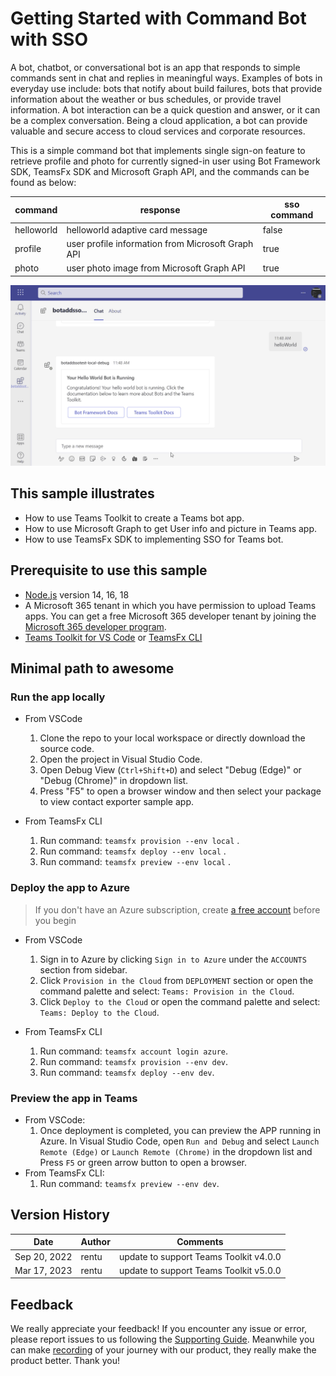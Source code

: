 # Getting Started with Command Bot with SSO

A bot, chatbot, or conversational bot is an app that responds to simple commands sent in chat and replies in meaningful ways. Examples of bots in everyday use include: bots that notify about build failures, bots that provide information about the weather or bus schedules, or provide travel information. A bot interaction can be a quick question and answer, or it can be a complex conversation. Being a cloud application, a bot can provide valuable and secure access to cloud services and corporate resources.

This is a simple command bot that implements single sign-on feature to retrieve profile and photo for currently signed-in user using Bot Framework SDK, TeamsFx SDK and Microsoft Graph API, and the commands can be found as below:

| command    | response                                          | sso command |
| ---------- | ------------------------------------------------- | ----------- |
| helloworld | helloworld adaptive card message                  | false       |
| profile    | user profile information from Microsoft Graph API | true        |
| photo      | user photo image from Microsoft Graph API         | true        |

![SSO Command and Response Bot](./images/sso-command-bot.gif)

## This sample illustrates

- How to use Teams Toolkit to create a Teams bot app.
- How to use Microsoft Graph to get User info and picture in Teams app.
- How to use TeamsFx SDK to implementing SSO for Teams bot.

## Prerequisite to use this sample

- [Node.js](https://nodejs.org/) version 14, 16, 18
- A Microsoft 365 tenant in which you have permission to upload Teams apps. You can get a free Microsoft 365 developer tenant by joining the [Microsoft 365 developer program](https://developer.microsoft.com/en-us/microsoft-365/dev-program).
- [Teams Toolkit for VS Code](https://aka.ms/teams-toolkit) or [TeamsFx CLI](https://aka.ms/teamsfx-cli)

## Minimal path to awesome

### Run the app locally

- From VSCode

  1. Clone the repo to your local workspace or directly download the source code.
  1. Open the project in Visual Studio Code.
  1. Open Debug View (`Ctrl+Shift+D`) and select "Debug (Edge)" or "Debug (Chrome)" in dropdown list.
  1. Press "F5" to open a browser window and then select your package to view contact exporter sample app.

- From TeamsFx CLI
  1. Run command: `teamsfx provision --env local` .
  1. Run command: `teamsfx deploy --env local` .
  1. Run command: `teamsfx preview --env local` .

### Deploy the app to Azure

> If you don't have an Azure subscription, create [a free account](https://azure.microsoft.com/en-us/free/) before you begin

- From VSCode

  1. Sign in to Azure by clicking `Sign in to Azure` under the `ACCOUNTS` section from sidebar.
  1. Click `Provision in the Cloud` from `DEPLOYMENT` section or open the command palette and select: `Teams: Provision in the Cloud`.
  1. Click `Deploy to the Cloud` or open the command palette and select: `Teams: Deploy to the Cloud`.

- From TeamsFx CLI
  1. Run command: `teamsfx account login azure`.
  1. Run command: `teamsfx provision --env dev`.
  1. Run command: `teamsfx deploy --env dev`.

### Preview the app in Teams

- From VSCode:
  1. Once deployment is completed, you can preview the APP running in Azure. In Visual Studio Code, open `Run and Debug` and select `Launch Remote (Edge)` or `Launch Remote (Chrome)` in the dropdown list and Press `F5` or green arrow button to open a browser.
- From TeamsFx CLI:
  1. Run command: `teamsfx preview --env dev`.

## Version History

| Date         | Author | Comments                               |
| ------------ | ------ | -------------------------------------- |
| Sep 20, 2022 | rentu  | update to support Teams Toolkit v4.0.0 |
| Mar 17, 2023 | rentu  | update to support Teams Toolkit v5.0.0 |

## Feedback

We really appreciate your feedback! If you encounter any issue or error, please report issues to us following the [Supporting Guide](https://github.com/OfficeDev/TeamsFx-Samples/blob/dev/SUPPORT.md). Meanwhile you can make [recording](https://aka.ms/teamsfx-record) of your journey with our product, they really make the product better. Thank you!
